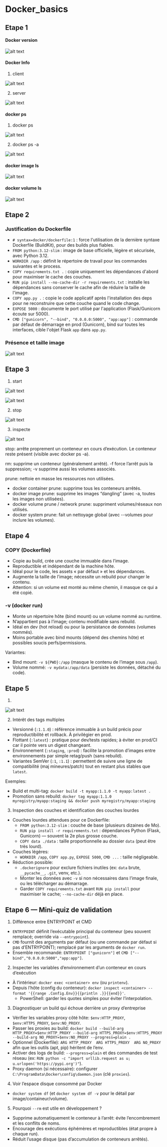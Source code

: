 # Docker_basics

## Etape 1

#### Docker version

![alt text](image.png)

#### Docker Info

1) client

![alt text](image-1.png)

2) server

![alt text](image-2.png)

#### docker ps

1) docker ps

![alt text](image-3.png)

2) docker ps -a

![alt text](image-4.png)

#### docker image ls

![alt text](image-6.png)

#### docker volume ls

![alt text](image-7.png)

## Etape 2

### Justification du Dockerfile
- `# syntax=docker/dockerfile:1` : force l'utilisation de la dernière syntaxe Dockerfile (BuildKit), pour des builds plus fiables.
- `FROM python:3.12-slim` : image de base officielle, légère et sécurisée, avec Python 3.12.
- `WORKDIR /app` : définit le répertoire de travail pour les commandes suivantes et le process.
- `COPY requirements.txt .` : copie uniquement les dépendances d'abord pour maximiser le cache des couches.
- `RUN pip install --no-cache-dir -r requirements.txt` : installe les dépendances sans conserver le cache afin de réduire la taille de l'image.
- `COPY app.py .` : copie le code applicatif après l'installation des deps pour ne reconstruire que cette couche quand le code change.
- `EXPOSE 5000` : documente le port utilisé par l'application (Flask/Gunicorn écoute sur 5000).
- `CMD ["gunicorn", "--bind", "0.0.0.0:5000", "app:app"]` : commande par défaut de démarrage en prod (Gunicorn), bind sur toutes les interfaces, cible l'objet Flask `app` dans `app.py`.

### Présence et taille image

![alt text](image-5.png)

## Etape 3

1) start

![alt text](image-8.png)

![alt text](image-9.png)

2) stop

![alt text](image-10.png)

3) inspecte

![alt text](image-11.png)

stop: arrête proprement un conteneur en cours d’exécution. Le conteneur reste présent (visible avec docker ps -a).

rm: supprime un conteneur (généralement arrêté). -f force l’arrêt puis la suppression; -v supprime aussi les volumes associés.

prune: nettoie en masse les ressources non utilisées.
- docker container prune: supprime tous les conteneurs arrêtés.
- docker image prune: supprime les images “dangling” (avec -a, toutes les images non utilisées).
- docker volume prune / network prune: suppriment volumes/réseaux non utilisés.
- docker system prune: fait un nettoyage global (avec --volumes pour inclure les volumes).

## Etape 4

### COPY (Dockerfile)
- Copie au build, crée une couche immuable dans l’image.
- Reproductible et indépendant de la machine hôte.
- Idéal pour le code, les assets « par défaut » et les dépendances.
- Augmente la taille de l’image; nécessite un rebuild pour changer le contenu.
- Attention: si un volume est monté au même chemin, il masque ce qui a été copié.

### -v (docker run)
- Monte un répertoire hôte (bind mount) ou un volume nommé au runtime.
- N’appartient pas à l’image; contenu modifiable sans rebuild.
- Idéal en dev (hot reload) ou pour la persistance de données (volumes nommés).
- Moins portable avec bind mounts (dépend des chemins hôte) et possibles soucis perfs/permissions.

Variantes:
- Bind mount: `-v ${PWD}:/app` (masque le contenu de l’image sous `/app`).
- Volume nommé: `-v mydata:/app/data` (persiste les données, détaché du code).

## Etape 5

1) 

![alt text](image-12.png)

2) Intérêt des tags multiples
- Versionné (`:1.1.0`) : référence immuable à un build précis pour reproductibilité et rollback. À privilégier en prod.
- Flottant (`:latest`) : pratique pour dev/tests rapides; à éviter en prod/CI car il pointe vers un digest changeant.
- Environnement (`:staging`, `:prod`) : facilite la promotion d’images entre environnements par simple retag/push (sans rebuild).
- Variantes SemVer (`:1`, `:1.1`) : permettent de suivre une ligne de compatibilité (maj mineures/patch) tout en restant plus stables que `latest`.

Exemples:
- Build et multi-tag: `docker build -t myapp:1.1.0 -t myapp:latest .`
- Promotion sans rebuild: `docker tag myapp:1.1.0 myregistry/myapp:staging && docker push myregistry/myapp:staging`

3) Inspection des couches et identification des couches lourdes

- Couches lourdes attendues pour ce Dockerfile:
  - `FROM python:3.12-slim` : couche de base (plusieurs dizaines de Mo).
  - `RUN pip install -r requirements.txt` : dépendances Python (Flask, Gunicorn) — souvent la 2e plus grosse couche.
  - `COPY data ./data` : taille proportionnelle au dossier `data` (peut être très lourd).
- Couches légères:
  - `WORKDIR /app`, `COPY app.py`, `EXPOSE 5000`, `CMD ...` : taille négligeable.
- Réduction possible:
  - `.dockerignore` pour exclure fichiers inutiles (ex: `data` brute, `__pycache__`, `.git`, venv, etc.).
  - Monter les données avec `-v` si non nécessaires dans l’image finale, ou les télécharger au démarrage.
  - Garder `COPY requirements.txt` avant `RUN pip install` pour maximiser le cache; `--no-cache-dir` déjà en place.

## Etape 6 — Mini-quiz de validation

1) Différence entre ENTRYPOINT et CMD
- `ENTRYPOINT` définit l’exécutable principal du conteneur (peu souvent remplacé; override via `--entrypoint`).
- `CMD` fournit des arguments par défaut (ou une commande par défaut si pas d’ENTRYPOINT); remplacé par les arguments de `docker run`.
- Ensemble recommandé: `ENTRYPOINT ["gunicorn"]` et `CMD ["--bind","0.0.0.0:5000","app:app"]`.

2) Inspecter les variables d’environnement d’un conteneur en cours d’exécution
- À l’intérieur: `docker exec <container> env` (ou `printenv`).
- Depuis l’hôte (config du conteneur): `docker inspect <container> --format '{{range .Config.Env}}{{println .}}{{end}}'`.
  - PowerShell: garder les quotes simples pour éviter l’interpolation.

3) Diagnostiquer un build qui échoue derrière un proxy d’entreprise
- Vérifier les variables proxy côté hôte: `$env:HTTP_PROXY`, `$env:HTTPS_PROXY`, `$env:NO_PROXY`.
- Passer les proxies au build: `docker build --build-arg HTTP_PROXY=$env:HTTP_PROXY --build-arg HTTPS_PROXY=$env:HTTPS_PROXY --build-arg NO_PROXY=$env:NO_PROXY --progress=plain .`
- Optionnel (Dockerfile): `ARG HTTP_PROXY  ARG HTTPS_PROXY  ARG NO_PROXY` afin que les outils (apt, pip) héritent de l’env.
- Activer des logs de build: `--progress=plain` et des commandes de test réseau (ex: `RUN python -c "import urllib.request as u; u.urlopen('https://pypi.org')"`).
- Proxy daemon (si nécessaire): configurer `C:\ProgramData\Docker\config\daemon.json` (clé `proxies`).

4) Voir l’espace disque consommé par Docker
- `docker system df` (et `docker system df -v` pour le détail par image/containeur/volume).

5) Pourquoi `--rm` est utile en développement ?
- Supprime automatiquement le conteneur à l’arrêt: évite l’encombrement et les conflits de noms.
- Encourage des exécutions éphémères et reproductibles (état propre à chaque run).
- Réduit l’usage disque (pas d’accumulation de conteneurs arrêtés).

